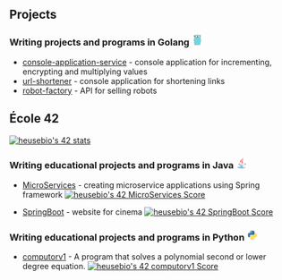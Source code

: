## Projects

### Writing projects and programs in Golang <img src="https://raw.githubusercontent.com/devicons/devicon/master/icons/go/go-original.svg" alt="go" width="20" height="20"/>
* [console-application-service](https://github.com/valen0k/console-application-service-age) - console application for incrementing, encrypting and multiplying values
* [url-shortener](https://github.com/valen0k/url-shortener-alt) - console application for shortening links
* [robot-factory](https://github.com/valen0k/robot-factory) - API for selling robots


## École 42

[![heusebio's 42 stats](https://badge42.vercel.app/api/v2/cl1w9xykb014509l1x0ze4boq/stats?cursusId=21&coalitionId=92)](https://github.com/JaeSeoKim/badge42)

### Writing educational projects and programs in Java <img src="https://raw.githubusercontent.com/devicons/devicon/master/icons/java/java-original.svg" alt="java" width="20" height="20"/>

[//]: # (* [MessageQueue]&#40;https://github.com/valen0k/MessageQueue&#41; - )

* [MicroServices](https://github.com/valen0k/Microservices) - creating microservice applications using Spring framework
  [![heusebio's 42 MicroServices Score](https://badge42.vercel.app/api/v2/cl1w9xykb014509l1x0ze4boq/project/2602420)](https://github.com/JaeSeoKim/badge42)

[//]: # (* [Restful]&#40;https://github.com/valen0k/Restful&#41; - REST API for educational institutions)

[//]: # (  [![heusebio's 42 Restful Score]&#40;https://badge42.vercel.app/api/v2/cl1w9xykb014509l1x0ze4boq/project/2527974&#41;]&#40;https://github.com/JaeSeoKim/badge42&#41;)
* [SpringBoot](https://github.com/valen0k/spring-boot-42) - website for cinema
  [![heusebio's 42 SpringBoot Score](https://badge42.vercel.app/api/v2/cl1w9xykb014509l1x0ze4boq/project/2513660)](https://github.com/JaeSeoKim/badge42)


### Writing educational projects and programs in Python <img src="https://raw.githubusercontent.com/devicons/devicon/master/icons/python/python-original.svg" alt="python" width="20" height="20"/>
* [computorv1](https://github.com/valen0k/Computor_v1) -  A program that solves a polynomial second or lower degree equation.
  [![heusebio's 42 computorv1 Score](https://badge42.vercel.app/api/v2/cl1w9xykb014509l1x0ze4boq/project/2302718)](https://github.com/JaeSeoKim/badge42)




<!--
**valen0k/valen0k** is a ✨ _special_ ✨ repository because its `README.md` (this file) appears on your GitHub profile.

Here are some ideas to get you started:

- 🔭 I’m currently working on ...
- 🌱 I’m currently learning ...
- 👯 I’m looking to collaborate on ...
- 🤔 I’m looking for help with ...
- 💬 Ask me about ...
- 📫 How to reach me: ...
- 😄 Pronouns: ...
- ⚡ Fun fact: ...
-->
